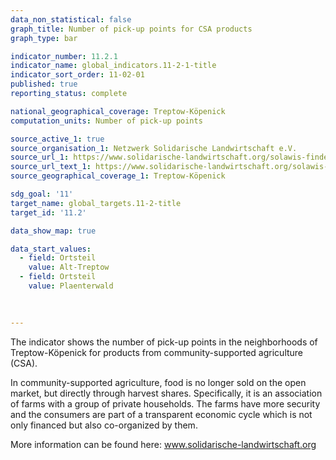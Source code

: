 ```yaml
---
data_non_statistical: false
graph_title: Number of pick-up points for CSA products
graph_type: bar

indicator_number: 11.2.1
indicator_name: global_indicators.11-2-1-title
indicator_sort_order: 11-02-01
published: true
reporting_status: complete

national_geographical_coverage: Treptow-Köpenick 
computation_units: Number of pick-up points

source_active_1: true 
source_organisation_1: Netzwerk Solidarische Landwirtschaft e.V.
source_url_1: https://www.solidarische-landwirtschaft.org/solawis-finden/karte/#/
source_url_text_1: https://www.solidarische-landwirtschaft.org/solawis-finden/karte/#/
source_geographical_coverage_1: Treptow-Köpenick 

sdg_goal: '11'
target_name: global_targets.11-2-title
target_id: '11.2'

data_show_map: true

data_start_values:
  - field: Ortsteil
    value: Alt-Treptow
  - field: Ortsteil
    value: Plaenterwald
    
    

---
```


The indicator shows the number of pick-up points in the neighborhoods of Treptow-Köpenick for products from community-supported agriculture (CSA). <br>

In community-supported agriculture, food is no longer sold on the open market, but directly through harvest shares. 
Specifically, it is an association of farms with a group of private households. 
The farms have more security and the consumers are part of a transparent economic cycle which is not only financed but also co-organized by them. <br>

More information can be found here: <a href="https://www.solidarische-landwirtschaft.org/startseite">www.solidarische-landwirtschaft.org</a>
